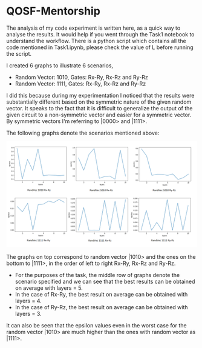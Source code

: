# QOSF-Mentorship

The analysis of my code experiment is written here, as a quick way to analyse the results. It would help if you went through the Task1 notebook to understand the workflow. There is a python script which contains all the code mentioned in Task1.ipynb, please check the value of L before running the script.

I created 6 graphs to illustrate 6 scenarios, 
* Random Vector: 1010, Gates: Rx-Ry, Rx-Rz and Ry-Rz
* Random Vector: 1111, Gates: Rx-Ry, Rx-Rz and Ry-Rz
                                             
I did this because during my experimentation I noticed that the results were substantially different based on the symmetric nature of the given random vector. 
It speaks to the fact that it is difficult to generalize the output of the given circuit to a non-symmetric vector and easier for a symmetric vector. By symmetric vectors I'm referring
to |0000> and |1111>. 

The following graphs denote the scenarios mentioned above:

![Graphs](https://github.com/atagade/QOSF-Mentorship/blob/master/Graphs.png)

The graphs on top correspond to random vector |1010> and the ones on the bottom to |1111>, in the order of left to right Rx-Ry, Rx-Rz and Ry-Rz.
* For the purposes of the task, the middle row of graphs denote the scenario specified and we can see that the best results can be obtained on average with layers = 5. 
* In the case of Rx-Ry, the best result on average can be obtained with layers = 4. 
* In the case of Ry-Rz, the best result on average can be obtained with layers = 3.

It can also be seen that the epsilon values even in the worst case for the random vector |1010> are much higher than the ones with random vector as |1111>.
 

